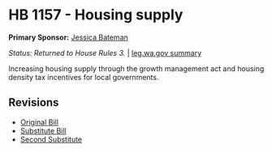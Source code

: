 # HB 1157 - Housing supply
**Primary Sponsor:** [Jessica Bateman](/person/leg/jessica.bateman.md)

*Status: Returned to House Rules 3.* | [leg.wa.gov summary](https://app.leg.wa.gov/billsummary?BillNumber=1157&Year=2021)

Increasing housing supply through the growth management act and housing density tax incentives for local governments.

## Revisions
* [Original Bill](1/)
* [Substitute Bill](S/)
* [Second Substitute](S2/)